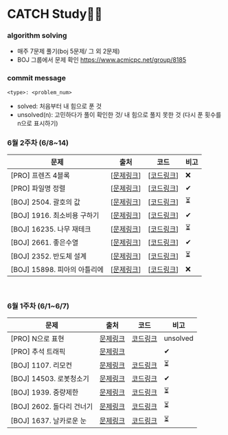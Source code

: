 # CATCH Study👩‍💻
### **algorithm solving**
- 매주 7문제 풀기(boj 5문제/ 그 외 2문제)
- BOJ 그룹에서 문제 확인 https://www.acmicpc.net/group/8185


### **commit message**
`<type>: <problem_num>`
* solved: 처음부터 내 힘으로 푼 것
* unsolved(n): 고민하다가 풀이 확인한 것/ 내 힘으로 풀지 못한 것 (다시 푼 횟수를 n으로 표시하기)
  


### **6월 2주차 (6/8~14)**

 | 문제                         | 출처                                                                   | 코드                                                                                                                                     | 비고 |
 | ---------------------------- | ---------------------------------------------------------------------- | ---------------------------------------------------------------------------------------------------------------------------------------- | ---- |
 | [PRO] 프렌즈 4블록           | [[문제링크](https://programmers.co.kr/learn/courses/30/lessons/17679)] | [[코드링크](https://github.com/catch4/sumin/blob/master/June_week2/%ED%94%84%EB%A0%8C%EC%A6%884%EB%B8%94%EB%A1%9D.cpp)]                  | ❌    |
 | [PRO] 파일명 정렬            | [[문제링크](https://programmers.co.kr/learn/courses/30/lessons/17686)] | [[코드링크](https://github.com/catch4/sumin/blob/master/June_week2/%ED%8C%8C%EC%9D%BC%EB%AA%85%EC%A0%95%EB%A0%AC.py)]                    | ✔    |
 | [BOJ] 2504. 괄호의 값        | [[문제링크](https://www.acmicpc.net/problem/2504)]                     | [[코드링크](https://github.com/catch4/sumin/blob/master/June_week2/%EA%B4%84%ED%98%B8%EC%9D%98%EA%B0%92.py)]                             | ⏳    |
 | [BOJ] 1916. 최소비용 구하기  | [[문제링크](https://www.acmicpc.net/problem/1916)]                     | [[코드링크](https://github.com/catch4/sumin/blob/master/June_week2/%EC%B5%9C%EC%86%8C%EB%B9%84%EC%9A%A9%EA%B5%AC%ED%95%98%EA%B8%B0.cpp)] | ✔    |
 | [BOJ] 16235. 나무 재테크     | [[문제링크](https://www.acmicpc.net/problem/16235)]                    | [[코드링크](https://github.com/catch4/sumin/blob/master/June_week2/%EB%82%98%EB%AC%B4%EC%A0%9C%ED%83%9C%ED%81%AC.cpp)]                   | ⏳    |
 | [BOJ] 2661. 좋은수열         | [[문제링크](https://www.acmicpc.net/problem/2661)]                     | [[코드링크](https://github.com/catch4/sumin/blob/master/June_week2/%EC%A2%8B%EC%9D%80%EC%88%98%EC%97%B4.cpp)]                            | ✔    |
 | [BOJ] 2352. 반도체 설계      | [[문제링크](https://www.acmicpc.net/problem/2352)]                     | [[코드링크](https://github.com/catch4/sumin/blob/master/June_week2/%EB%B0%98%EB%8F%84%EC%B2%B4%EC%84%A4%EA%B3%84.cpp)]                   | ⏳    |
 | [BOJ] 15898. 피아의 아틀리에 | [[문제링크](https://www.acmicpc.net/problem/15898)]                    | [[코드링크](https://github.com/catch4/sumin/blob/master/June_week2/%ED%94%BC%EC%95%84%EC%9D%98%EC%95%84%ED%8B%80%EB%A6%AC%EC%97%90.cpp)] | ❌    |
<br>

### **6월 1주차 (6/1~6/7)**
 | 문제                      | 출처                                                                 | 코드                                                                                                                          | 비고     |
 | ------------------------- | -------------------------------------------------------------------- | ----------------------------------------------------------------------------------------------------------------------------- | -------- |
 | [PRO] N으로 표현          | [문제링크](https://programmers.co.kr/learn/courses/30/lessons/42895) | [코드링크](https://github.com/catch4/sumin/blob/master/June_week1/n%EC%9C%BC%EB%A1%9C%ED%91%9C%ED%98%84.cpp)                  | unsolved |
 | [PRO] 추석 트래픽         | [문제링크](https://programmers.co.kr/learn/courses/30/lessons/17676) |                                                                                                                               | ✔        | [코드링크](https://github.com/catch4/sumin/blob/master/June_week1/%EC%B6%94%EC%84%9D%ED%8A%B8%EB%9E%98%ED%94%BD.py) |
 | [BOJ] 1107. 리모컨        | [문제링크](https://www.acmicpc.net/problem/1107)                     | [코드링크](https://github.com/catch4/sumin/blob/master/June_week1/%EB%A6%AC%EB%AA%A8%EC%BB%A8.cpp)                            | ⏳        |
 | [BOJ] 14503. 로봇청소기   | [문제링크](https://www.acmicpc.net/problem/14503)                    | [코드링크](https://github.com/catch4/sumin/blob/master/June_week1/%EB%A1%9C%EB%B4%87%EC%B2%AD%EC%86%8C%EA%B8%B0.cpp)          | ✔        |
 | [BOJ] 1939. 중량제한      | [문제링크](https://www.acmicpc.net/problem/1939)                     | [코드링크](https://github.com/catch4/sumin/blob/master/June_week1/%EC%A4%91%EB%9F%89%EC%A0%9C%ED%95%9C.cpp)                   | ⏳        |
 | [BOJ] 2602. 돌다리 건너기 | [문제링크](https://www.acmicpc.net/problem/2602)                     | [코드링크](https://github.com/catch4/sumin/blob/master/June_week1/%EB%8F%8C%EB%8B%A4%EB%A6%AC%EA%B1%B4%EB%84%88%EA%B8%B0.cpp) | ⏳        |
 | [BOJ] 1637. 날카로운 눈   | [문제링크](https://www.acmicpc.net/problem/1637)                     | [코드링크](https://github.com/catch4/sumin/blob/master/June_week1/%EB%82%A0%EC%B9%B4%EB%A1%9C%EC%9A%B4%EB%88%88.cpp)          | ⏳        |